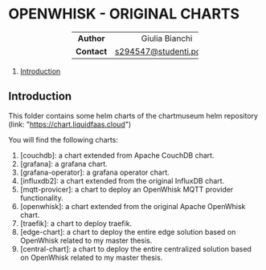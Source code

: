 # OPENWHISK -  ORIGINAL CHARTS

<div style="margin-left: auto;
            margin-right: auto;
            width: 50%">

|||
|:--:|:--:|
| **Author** | Giulia Bianchi|
| **Contact** | s294547@studenti.polito.it |
</div>

1. [Introduction](#introduction)


## Introduction

This folder contains some helm charts of the chartmuseum helm repository (link: "https://chart.liquidfaas.cloud")

You will find the following charts:
1. [couchdb]: a chart extended from Apache CouchDB chart.
2. [grafana]: a grafana chart.
3. [grafana-operator]: a grafana operator chart.
4. [influxdb2]: a chart extended from the original InfluxDB chart.
5. [mqtt-provicer]: a chart to deploy an OpenWhisk MQTT provider functionality.
6. [openwhisk]: a chart extended from the original Apache OpenWhisk chart.
7. [traefik]: a chart to deploy traefik.
8. [edge-chart]: a chart to deploy the entire edge solution based on OpenWhisk related to my master thesis.
9. [central-chart]: a chart to deploy the entire centralized solution based on OpenWhisk related to my master thesis.

